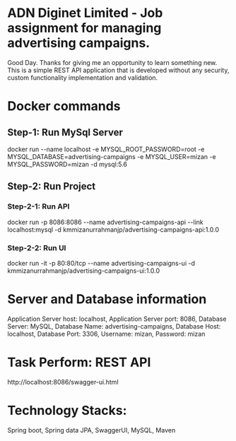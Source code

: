 # ADN Diginet Limited - Job assignment for managing advertising campaigns.
Good Day. Thanks for giving me an opportunity to learn something new.
This is a simple REST API application that is developed without any security, custom functionality implementation and validation.


# Docker commands
## Step-1: Run MySql Server
docker run --name localhost -e MYSQL_ROOT_PASSWORD=root -e MYSQL_DATABASE=advertising-campaigns -e MYSQL_USER=mizan -e MYSQL_PASSWORD=mizan -d mysql:5.6
 
## Step-2: Run Project
### Step-2-1: Run API
docker run -p 8086:8086 --name advertising-campaigns-api --link localhost:mysql -d kmmizanurrahmanjp/advertising-campaigns-api:1.0.0
### Step-2-2: Run UI
docker run -it  -p 80:80/tcp --name advertising-campaigns-ui -d kmmizanurrahmanjp/advertising-campaigns-ui:1.0.0


# Server and Database information
Application Server host: localhost, 
Application Server port: 8086, 
Database Server: MySQL, 
Database Name: advertising-campaigns, 
Database Host: localhost, 
Database Port: 3306, 
Username: mizan, 
Password: mizan


# Task Perform: REST API
http://localhost:8086/swagger-ui.html


# Technology Stacks:
Spring boot, 
Spring data JPA, 
SwaggerUI, 
MySQL, 
Maven

